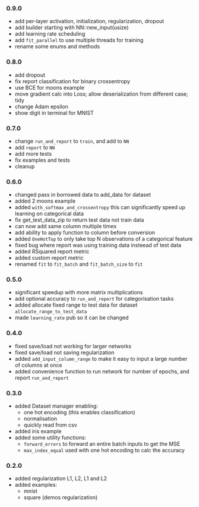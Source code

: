 ### 0.9.0
- add per-layer activation, initialization, regularization, dropout
- add builder starting with NN::new_input(usize)
- add learning rate scheduling
- add `fit_parallel` to use multiple threads for training
- rename some enums and methods

### 0.8.0
- add dropout
- fix report classification for binary crossentropy
- use BCE for moons example
- move gradient calc into Loss; allow deserialization from different case; tidy
- change Adam epsilon
- show digit in terminal for MNIST 

### 0.7.0
- change `run_and_report` to `train`, and add to `NN`
- add `report` to `NN`
- add more tests
- fix examples and tests
- cleanup

### 0.6.0
- changed pass in borrowed data to add_data for dataset
- added 2 moons example
- added `with_softmax_and_crossentropy` this can significantly speed up learning on categorical data
- fix get_test_data_zip to return test data not train data
- can now add same column multiple times
- add ability to apply function to column before conversion
- added `OneHotTop` to only take top N observations of a categorical feature
- fixed bug where report was using training data insteead of test data
- added RSquared report metric
- added custom report metric
- renamed `fit` to `fit_batch` and `fit_batch_size` to `fit`
### 0.5.0
- significant speedup with more matrix multiplications
- add optional accuracy to `run_and_report` for categorisation tasks
- added allocate fixed range to test data for dataset `allocate_range_to_test_data`
- made `learning_rate` pub so it can be changed 

### 0.4.0
- fixed save/load not working for larger networks
- fixed save/load not saving regularization
- added `add_input_column_range` to make it easy to input a large number of columns at once
- added convenience function to run network for number of epochs, and report `run_and_report`

### 0.3.0
- added Dataset manager enabling:
    - one hot encoding (this enables classification)
    - normalisation
    - quickly read from csv
- added iris example
- added some utility functions:
    - `forward_errors` to forward an entire batch inputs to get the MSE
    - `max_index_equal` used with one hot encoding to calc the accuracy

### 0.2.0
- added regularization L1, L2, L1 and L2
- added examples:
    - mnist 
    - square (demos regularization)
